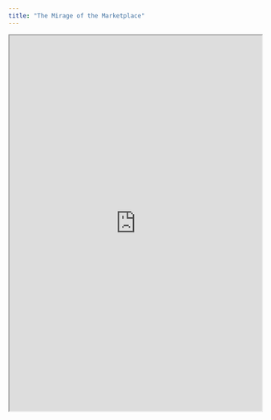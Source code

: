 ```yaml
---
title: "The Mirage of the Marketplace"
---
```



<iframe height="750" width="100%" src="https://ewelton.github.io/ktest/wiki.html#The%20Mirage%20of%20the%20Marketplace"></iframe>
